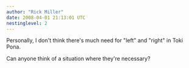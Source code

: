 ```yaml
---
author: "Rick Miller"
date: 2008-04-01 21:13:01 UTC
nestinglevel: 2
---
```

Personally, I don't think there's much need for "left" and "right" in Toki Pona.  
  
Can anyone think of a situation where they're necessary?